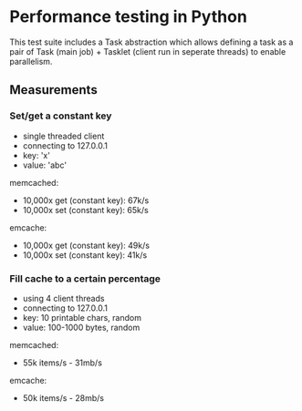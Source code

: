 # Performance testing in Python

This test suite includes a Task abstraction which allows defining a task as a
pair of Task (main job) + Tasklet (client run in seperate threads) to enable
parallelism.


## Measurements


### Set/get a constant key

* single threaded client
* connecting to 127.0.0.1
* key: 'x'
* value: 'abc'

memcached:

* 10,000x get (constant key): 67k/s
* 10,000x set (constant key): 65k/s

emcache:

* 10,000x get (constant key): 49k/s
* 10,000x set (constant key): 41k/s


### Fill cache to a certain percentage

* using 4 client threads
* connecting to 127.0.0.1
* key: 10 printable chars, random
* value: 100-1000 bytes, random

memcached:

* 55k items/s - 31mb/s

emcache:

* 50k items/s - 28mb/s
